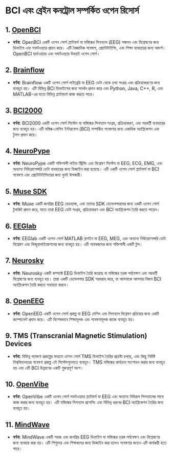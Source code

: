 # BCI এবং ব্রেইন কনট্রোল সম্পর্কিত ওপেন রিসোর্স

## 1. [OpenBCI](https://openbci.com/)
- **বর্ণনা**: OpenBCI একটি ওপেন সোর্স প্ল্যাটফর্ম যা মস্তিষ্কের সিগন্যাল (EEG) সঙ্কলন এবং বিশ্লেষণের জন্য ডিভাইস এবং সফটওয়্যার প্রদান করে। এটি বৈজ্ঞানিক গবেষণা, প্রোটোটাইপিং, এবং শিক্ষা ব্যবহারের জন্য আদর্শ। OpenBCI হার্ডওয়্যার এবং সফটওয়্যার উভয়ই ওপেন সোর্স।

## 2. [Brainflow](https://brainflow.org/)
- **বর্ণনা**: Brainflow একটি ওপেন সোর্স লাইব্রেরি যা EEG ডেটা থেকে তথ্য সংগ্রহ এবং প্রক্রিয়াকরণের জন্য ব্যবহৃত হয়। এটি বিভিন্ন BCI ডিভাইসের জন্য সমর্থন প্রদান করে এবং Python, Java, C++, R, এবং MATLAB-এর মতো বিভিন্ন প্ল্যাটফর্মে কাজ করতে পারে।

## 3. [BCI2000](https://www.bci2000.org/)
- **বর্ণনা**: BCI2000 একটি ওপেন সোর্স সিস্টেম যা মস্তিষ্কের সিগন্যাল সংগ্রহ, প্রক্রিয়াকরণ, এবং পরবর্তী ব্যবহারের জন্য ব্যবহৃত হয়। এটি মস্তিষ্ক-মেশিন ইন্টারফেস (BCI) সম্পর্কিত গবেষণার জন্য একাধিক অ্যাপ্লিকেশন এবং টুলস প্রদান করে।

## 4. [NeuroPype](https://www.neuropype.io/)
- **বর্ণনা**: NeuroPype একটি শক্তিশালী লাইভ স্ট্রিমিং এবং বিশ্লেষণ সিস্টেম যা EEG, ECG, EMG, এবং অন্যান্য নিউরোসেন্সরি ডেটা ব্যবহারের জন্য ডিজাইন করা হয়েছে। এটি একটি ওপেন সোর্স প্ল্যাটফর্ম যা BCI গবেষণা এবং প্রোটোটাইপিংয়ের জন্য খুবই উপকারী।

## 5. [Muse SDK](https://developer.choosemuse.com/)
- **বর্ণনা**: Muse একটি জনপ্রিয় EEG হেডব্যান্ড, এবং তাদের SDK ডেভেলপারদের জন্য একটি ওপেন সোর্স টুলকিট প্রদান করে, যাতে তারা EEG ডেটা সংগ্রহ, প্রক্রিয়াকরণ এবং BCI অ্যাপ্লিকেশন তৈরি করতে পারেন।

## 6. [EEGlab](https://sccn.ucsd.edu/eeglab/index.php)
- **বর্ণনা**: EEGlab একটি ওপেন সোর্স MATLAB প্লাগইন যা EEG, MEG, এবং অন্যান্য নিউরোসেন্সরি ডেটা বিশ্লেষণ এবং ভিজুয়ালাইজেশনের জন্য ব্যবহৃত হয়। এটি গবেষকদের জন্য শক্তিশালী একটি টুল।

## 7. [Neurosky](https://www.neurosky.com/)
- **বর্ণনা**: Neurosky একটি কম্প্যাক্ট EEG ডিভাইস তৈরি করেছে যা মস্তিষ্কের তরঙ্গ পর্যবেক্ষণ এবং পরবর্তী বিশ্লেষণের জন্য ব্যবহৃত হয়। তারা একটি ডেভেলপার SDK সরবরাহ করে, যা আপনাকে আপনার নিজস্ব BCI অ্যাপ্লিকেশন তৈরি করতে সহায়তা করবে।

## 8. [OpenEEG](http://openeeg.sourceforge.net/)
- **বর্ণনা**: OpenEEG একটি ওপেন সোর্স প্রকল্প যা EEG মেশিন এবং সিগন্যাল বিশ্লেষণ প্রক্রিয়ার জন্য একটি কম্পোনেন্ট প্রদান করে। এটি বিশেষভাবে শিক্ষামূলক এবং গবেষণামূলক কাজে ব্যবহৃত হয়।

## 9. TMS (Transcranial Magnetic Stimulation) Devices
- **বর্ণনা**: বিভিন্ন গবেষণা প্রকল্পের মাধ্যমে ওপেন সোর্স TMS ডিভাইস তৈরির প্রচেষ্টা চলছে, এবং কিছু নির্দিষ্ট বিশ্ববিদ্যালয়ের গবেষণা প্রকল্প এই সিস্টেমগুলোতে ব্যবহৃত। TMS মস্তিষ্কের কার্যক্রম সংশোধন করার জন্য ব্যবহৃত হয় এবং এটি BCI উন্নয়নের একটি গুরুত্বপূর্ণ অংশ।

## 10. [OpenVibe](https://openvibe.inria.fr/)
- **বর্ণনা**: OpenVibe একটি ওপেন সোর্স সফটওয়্যার প্ল্যাটফর্ম যা EEG এবং অন্যান্য নিউরাল সিগন্যালের সাথে কাজ করার জন্য ব্যবহৃত হয়। এটি মস্তিষ্কের সিগন্যাল প্রসেসিং এবং বিভিন্ন ধরনের BCI অ্যাপ্লিকেশন তৈরির জন্য ব্যবহৃত হয়।

## 11. [MindWave](https://www.neurosky.com/products/mindwave/)
- **বর্ণনা**: MindWave একটি সহজ এবং জনপ্রিয় EEG ডিভাইস যা মস্তিষ্কের তরঙ্গ পর্যবেক্ষণ এবং বিশ্লেষণের জন্য ব্যবহার করা হয়। এটি শিশুদের এবং শিক্ষকদের জন্য ডিজাইন করা হলেও গবেষণার জন্যও এটি কার্যকরী হতে পারে।
